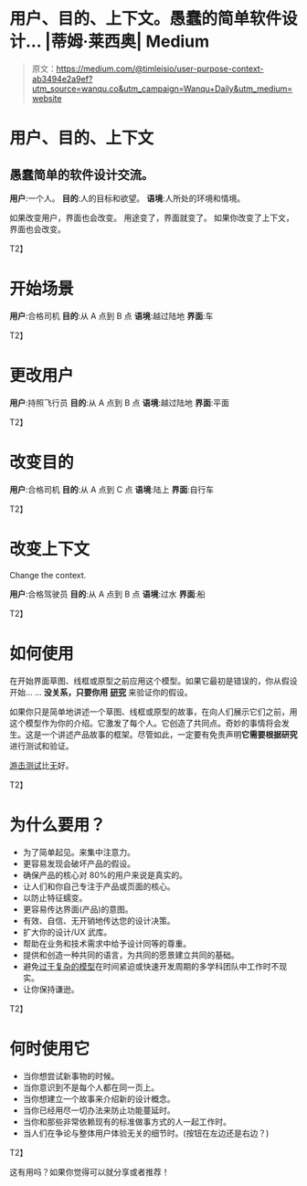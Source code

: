 # 用户、目的、上下文。愚蠢的简单软件设计… |蒂姆·莱西奥| Medium

> 原文：<https://medium.com/@timleisio/user-purpose-context-ab3494e2a9ef?utm_source=wanqu.co&utm_campaign=Wanqu+Daily&utm_medium=website>

# 用户、目的、上下文

## 愚蠢简单的软件设计交流。

**用户**:一个人。
**目的**:人的目标和欲望。
**语境**:人所处的环境和情境。

如果改变用户，界面也会改变。
用途变了，界面就变了。
如果你改变了上下文，界面也会改变。

T2】

# 开始场景



**用户**:合格司机
**目的**:从 A 点到 B 点
**语境**:越过陆地
**界面**:车



T2】

# 更改用户



**用户**:持照飞行员
**目的**:从 A 点到 B 点
**语境**:越过陆地
**界面**:平面



T2】

# 改变目的



**用户**:合格司机
**目的**:从 A 点到 C 点
**语境**:陆上
**界面**:自行车



T2】

# 改变上下文



Change the context.



**用户**:合格驾驶员
**目的**:从 A 点到 B 点
**语境**:过水
**界面**:船

T2】

# 如何使用

在开始界面草图、线框或原型之前应用这个模型。如果它最初是错误的，你从假设开始…
… **没关系，只要你用** [**研究**](http://www.nngroup.com/articles/which-ux-research-methods/) 来验证你的假设。

如果你只是简单地讲述一个草图、线框或原型的故事，在向人们展示它们之前，用这个模型作为你的介绍。它激发了每个人。它创造了共同点。奇妙的事情将会发生。这是一个讲述产品故事的框架。尽管如此，一定要有免责声明**它需要根据研究**进行测试和验证。

[游击测试](http://www.uxbooth.com/articles/the-art-of-guerrilla-usability-testing/)比[无](http://www.nngroup.com/articles/why-you-only-need-to-test-with-5-users/)好。

T2】

# 为什么要用？

*   为了简单起见。来集中注意力。
*   更容易发现会破坏产品的假设。
*   确保产品的核心对 80%的用户来说是真实的。
*   让人们和你自己专注于产品或页面的核心。
*   以防止特征蠕变。
*   更容易传达界面(产品)的意图。
*   有效、自信、无开销地传达您的设计决策。
*   扩大你的设计/UX 武库。
*   帮助在业务和技术需求中给予设计同等的尊重。
*   提供和创造一种共同的语言，为共同的愿景建立共同的基础。
*   避免[过于复杂的模型](http://uxmag.com/articles/cubi-a-user-experience-model-for-project-success)在时间紧迫或快速开发周期的多学科团队中工作时不现实。
*   让你保持谦逊。

T2】

# 何时使用它

*   当你想尝试新事物的时候。
*   当你意识到不是每个人都在同一页上。
*   当你想建立一个故事来介绍新的设计概念。
*   当你已经用尽一切办法来防止功能蔓延时。
*   当你和那些非常依赖现有的标准做事方式的人一起工作时。
*   当人们在争论与整体用户体验无关的细节时。(按钮在左边还是右边？)

T2】

这有用吗？如果你觉得可以就分享或者推荐！